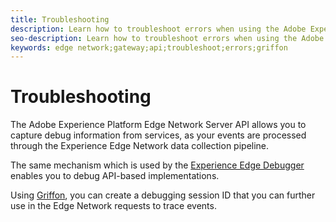 ```yaml
---
title: Troubleshooting
description: Learn how to troubleshoot errors when using the Adobe Experience Platform Edge Network Server API
seo-description: Learn how to troubleshoot errors when using the Adobe Experience Platform Edge Network Server API
keywords: edge network;gateway;api;troubleshoot;errors;griffon
---
```


# Troubleshooting

The Adobe Experience Platform Edge Network Server API allows you to capture debug information from services, as your events are processed through the Experience Edge Network data collection pipeline.

The same mechanism which is used by the [Experience Edge Debugger](https://experienceleague.adobe.com/docs/debugger-learn/tutorials/experience-platform-debugger/introduction-to-the-experience-platform-debugger.html?lang=en) enables you to debug API-based implementations.

Using [Griffon](https://aep-sdks.gitbook.io/docs/beta/project-griffon), you can create a debugging session ID that you can further use in the Edge Network requests to trace events.

